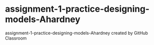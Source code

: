 # assignment-1-practice-designing-models-Ahardney
assignment-1-practice-designing-models-Ahardney created by GitHub Classroom
